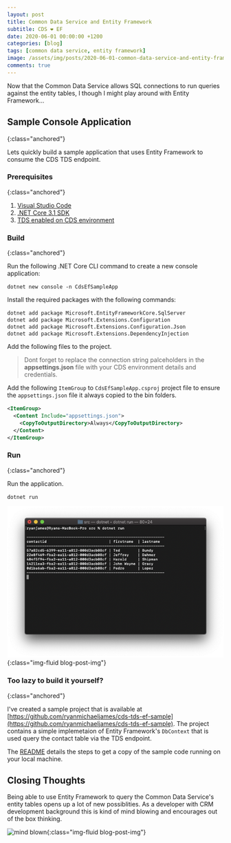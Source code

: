 ```yaml
---
layout: post
title: Common Data Service and Entity Framework
subtitle: CDS ❤️ EF
date: 2020-06-01 00:00:00 +1200
categories: [blog]
tags: [common data service, entity framework]
image: /assets/img/posts/2020-06-01-common-data-service-and-entity-framework/image.png
comments: true
---
```


Now that the Common Data Service allows SQL connections to run queries against the entity tables, I though I might play around with Entity Framework...

## Sample Console Application
{:class="anchored"}

Lets quickly build a sample application that uses Entity Framework to consume the CDS TDS endpoint.

### Prerequisites
{:class="anchored"}

1. [Visual Studio Code](https://code.visualstudio.com)
2. [.NET Core 3.1 SDK](https://dotnet.microsoft.com/download)
3. [TDS enabled on CDS environment](/blog/2020/05/29/use-sql-to-query-cds/#enabling-the-tds-endpoint)

### Build
{:class="anchored"}

Run the following .NET Core CLI command to create a new console application:

```
dotnet new console -n CdsEfSampleApp
```

Install the required packages with the following commands:

```
dotnet add package Microsoft.EntityFrameworkCore.SqlServer
dotnet add package Microsoft.Extensions.Configuration
dotnet add package Microsoft.Extensions.Configuration.Json 
dotnet add package Microsoft.Extensions.DependencyInjection
```

Add the following files to the project.

<script src="https://gist.github.com/ryanmichaeljames/0bcd44b4559b536b48a82cb6690dfe1e.js"></script>

> Dont forget to replace the connection string palceholders in the **appsettings.json** file with your CDS environment details and credentials.

Add the following `ItemGroup` to `CdsEfSampleApp.csproj` project file to ensure the `appsettings.json` file it always copied to the bin folders.

```xml
<ItemGroup>
  <Content Include="appsettings.json">
    <CopyToOutputDirectory>Always</CopyToOutputDirectory>
  </Content>
</ItemGroup>
```

### Run
{:class="anchored"}

Run the application.

```
dotnet run
```

![dotnet run](/assets/img/posts/2020-06-01-common-data-service-and-entity-framework/dotnet-run.png "dotnet run"){:class="img-fluid blog-post-img"} 

### Too lazy to build it yourself?
{:class="anchored"}

I've created a sample project that is available at [https://github.com/ryanmichaeljames/cds-tds-ef-sample](https://github.com/ryanmichaeljames/cds-tds-ef-sample). The project contains a simple implemetaion of Entity Framework's `DbContext` that is used query the contact table via the TDS endpoint.

The [README](https://github.com/ryanmichaeljames/cds-tds-ef-sample/edit/master/README.md) details the steps to get a copy of the sample code running on your local machine.

## Closing Thoughts

Being able to use Entity Framework to query the Common Data Service's entity tables opens up a lot of new possiblities. As a developer with CRM development background this is kind of mind blowing and encourages out of the box thinking.

![mind blown](/assets/img/posts/2020-06-01-common-data-service-and-entity-framework/mind-blown.gif "mind blown"){:class="img-fluid blog-post-img"} 
